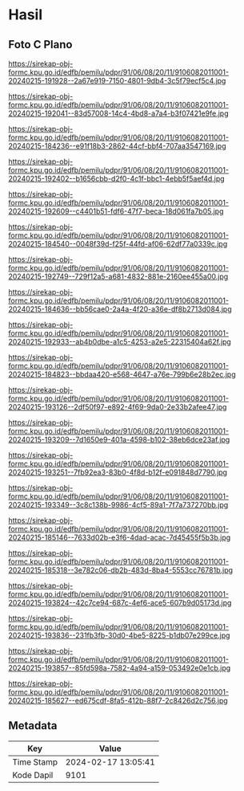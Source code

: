# Hasil

## Foto C Plano

https://sirekap-obj-formc.kpu.go.id/edfb/pemilu/pdpr/91/06/08/20/11/9106082011001-20240215-191928--2a67e919-7150-4801-9db4-3c5f79ecf5c4.jpg

https://sirekap-obj-formc.kpu.go.id/edfb/pemilu/pdpr/91/06/08/20/11/9106082011001-20240215-192041--83d57008-14c4-4bd8-a7a4-b3f07421e9fe.jpg

https://sirekap-obj-formc.kpu.go.id/edfb/pemilu/pdpr/91/06/08/20/11/9106082011001-20240215-184236--e91f18b3-2862-44cf-bbf4-707aa3547169.jpg

https://sirekap-obj-formc.kpu.go.id/edfb/pemilu/pdpr/91/06/08/20/11/9106082011001-20240215-192402--b1656cbb-d2f0-4c1f-bbc1-4ebb5f5aef4d.jpg

https://sirekap-obj-formc.kpu.go.id/edfb/pemilu/pdpr/91/06/08/20/11/9106082011001-20240215-192609--c4401b51-fdf6-47f7-beca-18d061fa7b05.jpg

https://sirekap-obj-formc.kpu.go.id/edfb/pemilu/pdpr/91/06/08/20/11/9106082011001-20240215-184540--0048f39d-f25f-44fd-af06-62df77a0339c.jpg

https://sirekap-obj-formc.kpu.go.id/edfb/pemilu/pdpr/91/06/08/20/11/9106082011001-20240215-192749--729f12a5-a681-4832-881e-2160ee455a00.jpg

https://sirekap-obj-formc.kpu.go.id/edfb/pemilu/pdpr/91/06/08/20/11/9106082011001-20240215-184636--bb56cae0-2a4a-4f20-a36e-df8b2713d084.jpg

https://sirekap-obj-formc.kpu.go.id/edfb/pemilu/pdpr/91/06/08/20/11/9106082011001-20240215-192933--ab4b0dbe-a1c5-4253-a2e5-22315404a62f.jpg

https://sirekap-obj-formc.kpu.go.id/edfb/pemilu/pdpr/91/06/08/20/11/9106082011001-20240215-184823--bbdaa420-e568-4647-a76e-799b6e28b2ec.jpg

https://sirekap-obj-formc.kpu.go.id/edfb/pemilu/pdpr/91/06/08/20/11/9106082011001-20240215-193126--2df50f97-e892-4f69-9da0-2e33b2afee47.jpg

https://sirekap-obj-formc.kpu.go.id/edfb/pemilu/pdpr/91/06/08/20/11/9106082011001-20240215-193209--7d1650e9-401a-4598-b102-38eb6dce23af.jpg

https://sirekap-obj-formc.kpu.go.id/edfb/pemilu/pdpr/91/06/08/20/11/9106082011001-20240215-193251--7fb92ea3-83b0-4f8d-b12f-e091848d7790.jpg

https://sirekap-obj-formc.kpu.go.id/edfb/pemilu/pdpr/91/06/08/20/11/9106082011001-20240215-193349--3c8c138b-9986-4cf5-89a1-7f7a737270bb.jpg

https://sirekap-obj-formc.kpu.go.id/edfb/pemilu/pdpr/91/06/08/20/11/9106082011001-20240215-185146--7633d02b-e3f6-4dad-acac-7d45455f5b3b.jpg

https://sirekap-obj-formc.kpu.go.id/edfb/pemilu/pdpr/91/06/08/20/11/9106082011001-20240215-185318--3e782c06-db2b-483d-8ba4-5553cc76781b.jpg

https://sirekap-obj-formc.kpu.go.id/edfb/pemilu/pdpr/91/06/08/20/11/9106082011001-20240215-193824--42c7ce94-687c-4ef6-ace5-607b9d05173d.jpg

https://sirekap-obj-formc.kpu.go.id/edfb/pemilu/pdpr/91/06/08/20/11/9106082011001-20240215-193836--231fb3fb-30d0-4be5-8225-b1db07e299ce.jpg

https://sirekap-obj-formc.kpu.go.id/edfb/pemilu/pdpr/91/06/08/20/11/9106082011001-20240215-193857--85fd598a-7582-4a94-a159-053492e0e1cb.jpg

https://sirekap-obj-formc.kpu.go.id/edfb/pemilu/pdpr/91/06/08/20/11/9106082011001-20240215-185627--ed675cdf-8fa5-412b-88f7-2c8426d2c756.jpg


## Metadata

| Key        | Value               |
| ---------- | ------------------- |
| Time Stamp | 2024-02-17 13:05:41 |
| Kode Dapil | 9101                |



